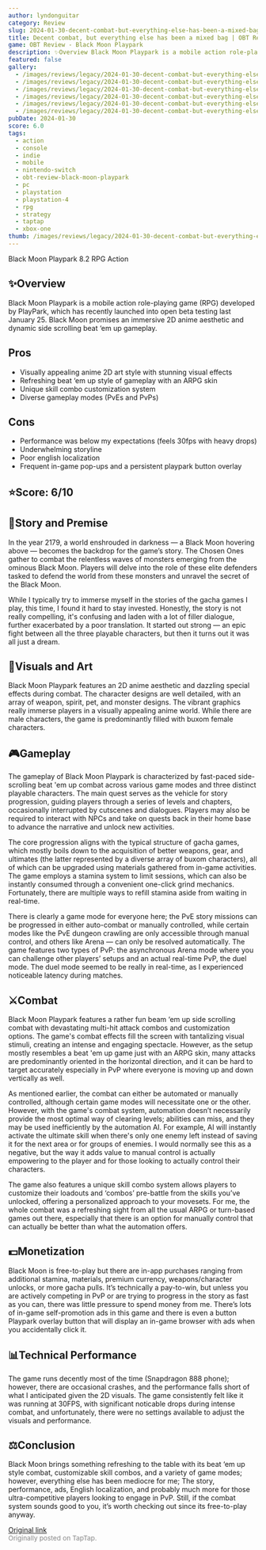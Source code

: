 ```yaml
---
author: lyndonguitar
category: Review
slug: 2024-01-30-decent-combat-but-everything-else-has-been-a-mixed-bag-obt-review-black-moon-playpark
title: Decent combat, but everything else has been a mixed bag | OBT Review - Black Moon Playpark
game: OBT Review - Black Moon Playpark
description: ✨Overview Black Moon Playpark is a mobile action role-playing game (RPG) developed by PlayPark, which has recently launched into open beta testing last January 25. Black Moon promises an immersive 2D anime aesthetic and dynamic side scrolling beat ‘em up gameplay.
featured: false
gallery:
  - /images/reviews/legacy/2024-01-30-decent-combat-but-everything-else-has-been-a-mixed-bag--obt-review---black-moon-playpark-0.avif
  - /images/reviews/legacy/2024-01-30-decent-combat-but-everything-else-has-been-a-mixed-bag--obt-review---black-moon-playpark-1.avif
  - /images/reviews/legacy/2024-01-30-decent-combat-but-everything-else-has-been-a-mixed-bag--obt-review---black-moon-playpark-2.avif
  - /images/reviews/legacy/2024-01-30-decent-combat-but-everything-else-has-been-a-mixed-bag--obt-review---black-moon-playpark-3.avif
  - /images/reviews/legacy/2024-01-30-decent-combat-but-everything-else-has-been-a-mixed-bag--obt-review---black-moon-playpark-4.avif
  - /images/reviews/legacy/2024-01-30-decent-combat-but-everything-else-has-been-a-mixed-bag--obt-review---black-moon-playpark-5.avif
pubDate: 2024-01-30
score: 6.0
tags:
  - action
  - console
  - indie
  - mobile
  - nintendo-switch
  - obt-review-black-moon-playpark
  - pc
  - playstation
  - playstation-4
  - rpg
  - strategy
  - taptap
  - xbox-one
thumb: /images/reviews/legacy/2024-01-30-decent-combat-but-everything-else-has-been-a-mixed-bag--obt-review---black-moon-playpark-0.avif
---
```


Black Moon Playpark
8.2
RPG
Action


## ✨Overview
Black Moon Playpark is a mobile action role-playing game (RPG) developed by PlayPark, which has recently launched into open beta testing last January 25. Black Moon promises an immersive 2D anime aesthetic and dynamic side scrolling beat ‘em up gameplay.




## Pros
- Visually appealing anime 2D art style with stunning visual effects
- Refreshing beat ‘em up style of gameplay with an ARPG skin
- Unique skill combo customization system
- Diverse gameplay modes (PvEs and PvPs)





## Cons
- Performance was below my expectations (feels 30fps with heavy drops)
- Underwhelming storyline
- Poor english localization
- Frequent in-game pop-ups and a persistent playpark button overlay



## ⭐️Score: 6/10


## 📖Story and Premise
In the year 2179, a world enshrouded in darkness — a Black Moon hovering above — becomes the backdrop for the game’s story. The Chosen Ones gather to combat the relentless waves of monsters emerging from the ominous Black Moon. Players will delve into the role of these elite defenders tasked to defend the world from these monsters and unravel the secret of the Black Moon.

While I typically try to immerse myself in the stories of the gacha games I play, this time, I found it hard to stay invested. Honestly, the story is not really compelling, it's confusing and laden with a lot of filler dialogue, further exacerbated by a poor translation. It started out strong — an epic fight between all the three playable characters, but then it turns out it was all just a dream.


## 🎨Visuals and Art
Black Moon Playpark features an 2D anime aesthetic and dazzling special effects during combat. The character designs are well detailed, with an array of weapon, spirit, pet, and monster designs. The vibrant graphics really immerse players in a visually appealing anime world. While there are male characters, the game is predominantly filled with buxom female characters.


## 🎮Gameplay
The gameplay of Black Moon Playpark is characterized by fast-paced side-scrolling beat 'em up combat across various game modes and three distinct playable characters. The main quest serves as the vehicle for story progression, guiding players through a series of levels and chapters, occasionally interrupted by cutscenes and dialogues. Players may also be required to interact with NPCs and take on quests back in their home base to advance the narrative and unlock new activities.

The core progression aligns with the typical structure of gacha games, which mostly boils down to the acquisition of better weapons, gear, and ultimates (the latter represented by a diverse array of buxom characters), all of which can be upgraded using materials gathered from in-game activities. The game employs a stamina system to limit sessions, which can also be instantly consumed through a convenient one-click grind mechanics. Fortunately, there are multiple ways to refill stamina aside from waiting in real-time.

There is clearly a game mode for everyone here; the PvE story missions can be progressed in either auto-combat or manually controlled, while certain modes like the PvE dungeon crawling are only accessible through manual control, and others like Arena — can only be resolved automatically. The game features two types of PvP: the asynchronous Arena mode where you can challenge other players’ setups and an actual real-time PvP, the duel mode. The duel mode seemed to be really in real-time, as I experienced noticeable latency during matches.


## ⚔️Combat
Black Moon Playpark features a rather fun beam ‘em up side scrolling combat with devastating multi-hit attack combos and customization options. The game's combat effects fill the screen with tantalizing visual stimuli, creating an intense and engaging spectacle. However, as the setup mostly resembles a beat 'em up game just with an ARPG skin, many attacks are predominantly oriented in the horizontal direction, and it can be hard to target accurately especially in PvP where everyone is moving up and down vertically as well.

As mentioned earlier, the combat can either be automated or manually controlled, although certain game modes will necessitate one or the other. However, with the game's combat system, automation doesn’t necessarily provide the most optimal way of clearing levels; abilities can miss, and they may be used inefficiently by the automation AI. For example, AI will instantly activate the ultimate skill when there's only one enemy left instead of saving it for the next area or for groups of enemies. I would normally see this as a negative, but the way it adds value to manual control is actually empowering to the player and for those looking to actually control their characters.

The game also features a unique skill combo system allows players to customize their loadouts and ‘combos’ pre-battle from the skills you’ve unlocked, offering a personalized approach to your movesets. For me, the whole combat was a refreshing sight from all the usual ARPG or turn-based games out there, especially that there is an option for manually control that can actually be better than what the automation offers.


## 💵Monetization
Black Moon is free-to-play but there are in-app purchases ranging from additional stamina, materials, premium currency, weapons/character unlocks, or more gacha pulls. It’s technically a pay-to-win, but unless you are actively competing in PvP or are trying to progress in the story as fast as you can, there was little pressure to spend money from me. There’s lots of in-game self-promotion ads in this game and there is even a button Playpark overlay button that will display an in-game browser with ads when you accidentally click it.


## 📊Technical Performance
The game runs decently most of the time (Snapdragon 888 phone); however, there are occasional crashes, and the performance falls short of what I anticipated given the 2D visuals. The game consistently felt like it was running at 30FPS, with significant noticable drops during intense combat, and unfortunately, there were no settings available to adjust the visuals and performance.


## ⚖️Conclusion
Black Moon brings something refreshing to the table with its beat ‘em up style combat, customizable skill combos, and a variety of game modes; however, everything else has been mediocre for me; The story, performance, ads, English localization, and probably much more for those ultra-competitive players looking to engage in PvP. Still, if the combat system sounds good to you, it’s worth checking out since its free-to-play anyway.

[Original link](https://www.taptap.io/post/6927729)<br><span style="font-size: 0.95em; color: #888;">Originally posted on TapTap.</span>